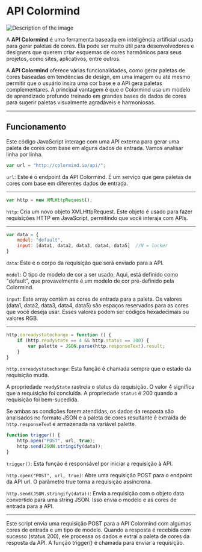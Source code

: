 # API Colormind

<img src="https://lh3.googleusercontent.com/proxy/IXjD0gXTBnI603VCezzvR2RvdTSLjrr2zc-SRPjnuK3KvrxUKMvLoA6M438jVV7PO1Rp" alt="Description of the image">



A **API Colormind** é uma ferramenta baseada em inteligência artificial usada para gerar paletas de cores. Ela pode ser muito útil para desenvolvedores e designers que querem criar esquemas de cores harmônicos para seus projetos, como sites, aplicativos, entre outros.

A **API Colormind** oferece várias funcionalidades, como gerar paletas de cores baseadas em tendências de design, em uma imagem ou até mesmo permitir que o usuário insira uma cor base e a API gera paletas complementares. A principal vantagem é que o Colormind usa um modelo de aprendizado profundo treinado em grandes bases de dados de cores para sugerir paletas visualmente agradáveis e harmoniosas.

---

## Funcionamento

 
Este código JavaScript interage com uma API externa para gerar uma paleta de cores com base em alguns dados de entrada. Vamos analisar linha por linha.

```javascript
var url = "http://colormind.io/api/";
```

`url`: Este é o endpoint da API Colormind. É um serviço que gera paletas de cores com base em diferentes dados de entrada.

---
 
```javascript
var http = new XMLHttpRequest();
```
`http`: Cria um novo objeto XMLHttpRequest. Este objeto é usado para fazer requisições HTTP em JavaScript, permitindo que você interaja com APIs.

---

```javascript
var data = {
    model: "default",
    input: [data1, data2, data3, data4, data5]  //N = locker
}
```
`data`: Este é o corpo da requisição que será enviado para a API.

`model`: O tipo de modelo de cor a ser usado. Aqui, está definido como "default", que provavelmente é um modelo de cor pré-definido pela Colormind.

`input`: Este array contém as cores de entrada para a paleta. Os valores (data1, data2, data3, data4, data5) são espaços reservados para as cores que você deseja usar. Esses valores podem ser códigos hexadecimais ou valores RGB.

---

```javascript
http.onreadystatechange = function () {
    if (http.readyState == 4 && http.status == 200) {
        var palette = JSON.parse(http.responseText).result;
    }
}
```

`http.onreadystatechange`: Esta função é chamada sempre que o estado da requisição muda.

A propriedade `readyState` rastreia o status da requisição. O valor 4 significa que a requisição foi concluída.
A propriedade `status` é 200 quando a requisição foi bem-sucedida.

Se ambas as condições forem atendidas, os dados da resposta são analisados no formato JSON e a paleta de cores resultante é extraída de `http.responseTex`t e armazenada na variável palette.

```javascript
function trigger() {
    http.open("POST", url, true);
    http.send(JSON.stringify(data));
}
```

`trigger()`: Esta função é responsável por iniciar a requisição à API.

`http.open("POST", url, true)`: Abre uma requisição POST para o endpoint da API url. O parâmetro true torna a requisição assíncrona.

`http.send(JSON.stringify(data))`: Envia a requisição com o objeto data convertido para uma string JSON. Isso envia o modelo e as cores de entrada para a API.

---

Este script envia uma requisição POST para a API Colormind com algumas cores de entrada e um tipo de modelo.
Quando a resposta é recebida com sucesso (status 200), ele processa os dados e extrai a paleta de cores da resposta da API.
A função trigger() é chamada para enviar a requisição.

